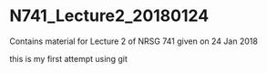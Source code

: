 # N741_Lecture2_20180124
Contains material for Lecture 2 of NRSG 741 given on 24 Jan 2018

this is my first attempt using git


